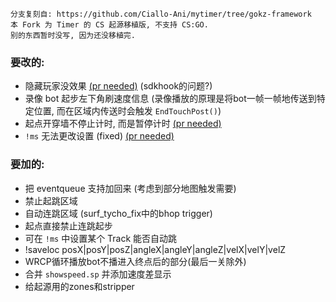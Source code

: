 ```
分支复刻自: https://github.com/Ciallo-Ani/mytimer/tree/gokz-framework
本 Fork 为 Timer 的 CS 起源移植版, 不支持 CS:GO.
别的东西暂时没写, 因为还没移植完.
```

### 要改的:
- 隐藏玩家没效果 <u>(pr needed)</u> (sdkhook的问题?)
- 录像 bot 起步左下角刷速度信息
(录像播放的原理是将bot一帧一帧地传送到特定位置, 而在区域内传送时会触发 `EndTouchPost()`)
- 起点开穿墙不停止计时, 而是暂停计时 <u>(pr needed)</u>
- `!ms` 无法更改设置 (fixed) <u>(pr needed)</u>

### 要加的:
- 把 eventqueue 支持加回来 (考虑到部分地图触发需要)
- 禁止起跳区域
- 自动连跳区域 (surf_tycho_fix中的bhop trigger)
- 起点直接禁止连跳起步
- 可在 `!ms` 中设置某个 Track 能否自动跳
- !saveloc posX|posY|posZ|angleX|angleY|angleZ|velX|velY|velZ
- WRCP循环播放bot不播进入终点后的部分(最后一关除外)
- 合并 `showspeed.sp` 并添加速度差显示
- 给起源用的zones和stripper
